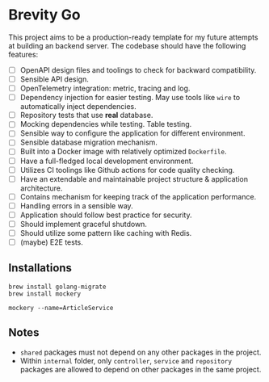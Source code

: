 # Brevity Go

This project aims to be a production-ready template for my future attempts at building an backend server. The codebase should have the following features:

- [ ] OpenAPI design files and toolings to check for backward compatibility.
- [ ] Sensible API design.
- [ ] OpenTelemetry integration: metric, tracing and log.
- [ ] Dependency injection for easier testing. May use tools like `wire` to automatically inject dependencies.
- [ ] Repository tests that use **real** database.
- [ ] Mocking dependencies while testing. Table testing.
- [ ] Sensible way to configure the application for different environment.
- [ ] Sensible database migration mechanism.
- [ ] Built into a Docker image with relatively optimized `Dockerfile`.
- [ ] Have a full-fledged local development environment.
- [ ] Utilizes CI toolings like Github actions for code quality checking.
- [ ] Have an extendable and maintainable project structure & application architecture.
- [ ] Contains mechanism for keeping track of the application performance.
- [ ] Handling errors in a sensible way.
- [ ] Application should follow best practice for security.
- [ ] Should implement graceful shutdown.
- [ ] Should utilize some pattern like caching with Redis.
- [ ] (maybe) E2E tests.

## Installations

```
brew install golang-migrate
brew install mockery

mockery --name=ArticleService
```

## Notes

- `shared` packages must not depend on any other packages in the project.
- Within `internal` folder, only `controller`, `service` and `repository` packages are allowed to depend on other packages in the same project.
